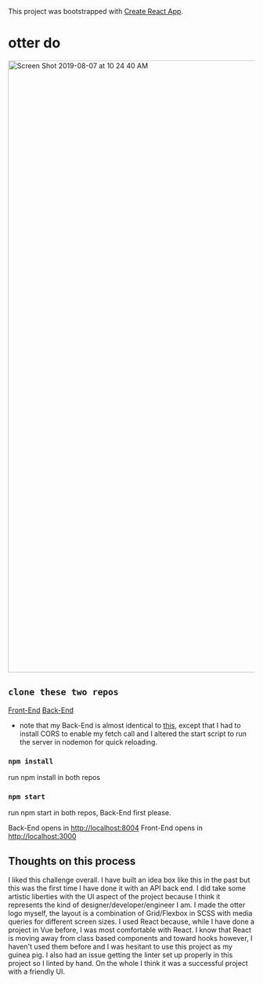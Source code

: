 This project was bootstrapped with [Create React App](https://github.com/facebook/create-react-app).

# otter do

<img width="1248" alt="Screen Shot 2019-08-07 at 10 24 40 AM" src="https://user-images.githubusercontent.com/41968928/62643008-33b4b780-b904-11e9-98f7-425eea6f0264.png">

## `clone these two repos`

  [Front-End](https://github.com/Klhalls89/otter-do)
  [Back-End](https://github.com/Klhalls89/otter-do-BE)
  
* note that my Back-End is almost identical to [this](https://github.com/TheJumpCloud/jumpcloud-ui-assignment), except that I had to install CORS to enable my fetch call and I altered the start script to run the server in nodemon for quick reloading.

### `npm install`
  run npm install in both repos

### `npm start`
   run npm start in both repos, Back-End first please.
  
  Back-End opens in [http://localhost:8004](http://localhost:8004)
  Front-End opens in [http://localhost:3000](http://localhost:3000) 
  
## Thoughts on this process

I liked this challenge overall. I have built an idea box like this in the past but this was the first time I have done it with an API back end. I did take some artistic liberties with the UI aspect of the project because I think it represents the kind of designer/developer/engineer I am. I made the otter logo myself, the layout is a combination of Grid/Flexbox in SCSS with media queries for different screen sizes. I used React because, while I have done a project in Vue before, I was most comfortable with React. I know that React is moving away from class based components and toward hooks however, I haven't used them before and I was hesitant to use this project as my guinea pig. I also had an issue getting the linter set up properly in this project so I linted by hand. On the whole I think it was a successful project with a friendly UI. 

